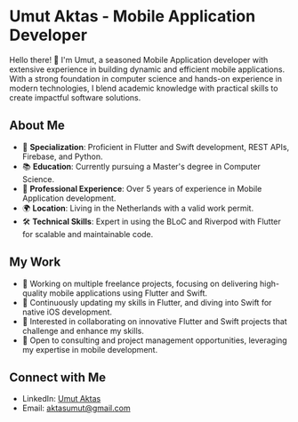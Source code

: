 # Umut Aktas - Mobile Application Developer

Hello there! 👋 I'm Umut, a seasoned Mobile Application developer with extensive experience in building dynamic and efficient mobile applications. With a strong foundation in computer science and hands-on experience in modern technologies, I blend academic knowledge with practical skills to create impactful software solutions.

## About Me

- 🌟 **Specialization**: Proficient in Flutter and Swift development, REST APIs, Firebase, and Python.
- 📚 **Education**: Currently pursuing a Master's degree in Computer Science.
- 🏢 **Professional Experience**: Over 5 years of experience in Mobile Application development.
- 🌍 **Location**: Living in the Netherlands with a valid work permit.
- 🛠️ **Technical Skills**: Expert in using the BLoC and Riverpod with Flutter for scalable and maintainable code. 

## My Work

- 🔭 Working on multiple freelance projects, focusing on delivering high-quality mobile applications using Flutter and Swift.
- 🌱 Continuously updating my skills in Flutter, and diving into Swift for native iOS development.
- 👯 Interested in collaborating on innovative Flutter and Swift projects that challenge and enhance my skills.
- 🤔 Open to consulting and project management opportunities, leveraging my expertise in mobile development.

## Connect with Me

- LinkedIn: [Umut Aktas](https://www.linkedin.com/in/aktumut/)
- Email: [aktasumut@gmail.com](mailto:aktasumut@gmail.com)











